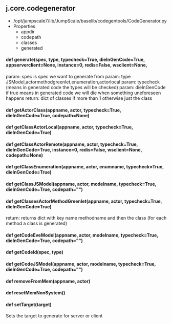 ## j.core.codegenerator

- /opt/jumpscale7/lib/JumpScale/baselib/codegentools/CodeGenerator.py
- Properties
    - appdir
    - codepath
    - classes
    - generated

#### def generate(spec, type, typecheck=True, dieInGenCode=True, appserverclient=None, instance=0, redis=False, wsclient=None, 

param: spec is spec we want to generate from
param: type JSModel,actormethodgreenlet,enumeration,actorlocal
param: typecheck (means in generated code the types will be checked)
param: dieInGenCode  if true means in generated code we will die when something uneforeseen happens
return: dict of classes if more than 1 otherwise just the class

#### def getActorClass(appname, actor, typecheck=True, dieInGenCode=True, codepath=None) 

#### def getClassActorLocal(appname, actor, typecheck=True, dieInGenCode=True) 

#### def getClassActorRemote(appname, actor, typecheck=True, dieInGenCode=True, instance=0, redis=False, wsclient=None, codepath=None) 

#### def getClassEnumeration(appname, actor, enumname, typecheck=True, dieInGenCode=True) 

#### def getClassJSModel(appname, actor, modelname, typecheck=True, dieInGenCode=True, codepath="") 

#### def getClassesActorMethodGreenlet(appname, actor, typecheck=True, dieInGenCode=True) 

return: returns dict with key name methodname and then the class (for each method a class is generated)

#### def getCodeEveModel(appname, actor, modelname, typecheck=True, dieInGenCode=True, codepath="") 

#### def getCodeId(spec, type) 

#### def getCodeJSModel(appname, actor, modelname, typecheck=True, dieInGenCode=True, codepath="") 

#### def removeFromMem(appname, actor) 

#### def resetMemNonSystem() 

#### def setTarget(target) 

Sets the target to generate for server or client

